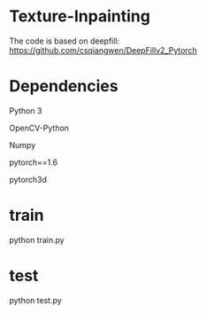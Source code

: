 # Texture-Inpainting

The code is based on deepfill: https://github.com/csqiangwen/DeepFillv2_Pytorch

# Dependencies
Python 3

OpenCV-Python

Numpy

pytorch==1.6

pytorch3d


# train
python train.py

# test
python test.py


